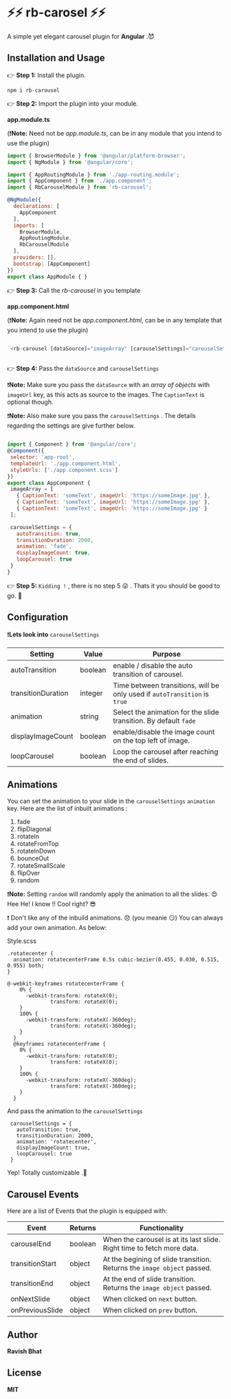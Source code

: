 # :zap::zap: rb-carosel :zap::zap:

A simple yet elegant carousel plugin for **Angular** .:smiling_imp:

## Installation and Usage

:point_right: **Step 1:** Install the plugin. 

```
npm i rb-carousel
```

:point_right: **Step 2:** Import the plugin into your module.

**app.module.ts** 

(:heavy_exclamation_mark:**Note:** Need not be *app.module.ts*, can be in any module that you intend to use the plugin)
```javascript
import { BrowserModule } from '@angular/platform-browser';
import { NgModule } from '@angular/core';

import { AppRoutingModule } from './app-routing.module';
import { AppComponent } from './app.component';
import { RbCarouselModule } from 'rb-carousel';

@NgModule({
  declarations: [
    AppComponent
  ],
  imports: [
    BrowserModule,
    AppRoutingModule,
    RbCarouselModule
  ],
  providers: [],
  bootstrap: [AppComponent]
})
export class AppModule { }

```

:point_right: **Step 3:** Call the *rb-carousel* in you template

**app.component.html**

(:heavy_exclamation_mark:**Note:** Again need not be *app.component.html*, can be in any template that you intend to use the plugin)
```javascript

 <rb-carousel [dataSource]="imageArray" [carouselSettings]="carouselSettings"></rb-carousel>
 
 ```
 
 :point_right: **Step 4:** Pass the `dataSource` and `carouselSettings`
 
 :heavy_exclamation_mark:**Note:** Make sure you pass the `dataSource` with an *array of objects* with `imageUrl` key, as this acts as source to the images. The `CaptionText` is optional though.
 
 :heavy_exclamation_mark:**Note:** Also make sure you pass the `carouselSettings` . The details regarding the settings are give further below.
 
 
 ```javascript
 
 import { Component } from '@angular/core';
@Component({
  selector: 'app-root',
  templateUrl: './app.component.html',
  styleUrls: ['./app.component.scss']
})
export class AppComponent {
  imageArray = [
    { CaptionText: 'someText', imageUrl: 'https://someImage.jpg' },
    { CaptionText: 'someText', imageUrl: 'https://someImage.jpg' },
    { CaptionText: 'someText', imageUrl: 'https://someImage.jpg' }
  ];

  carouselSettings = {
    autoTransition: true,
    transitionDuration: 2000,
    animation: 'fade',
    displayImageCount: true,
    loopCarousel: true
  }
}
 
 ```

 :point_right: **Step 5:**  `Kidding !` , there is no step 5 :stuck_out_tongue_winking_eye: . Thats it you should be good to go. :triumph:

## Configuration

:heavy_exclamation_mark:**Lets look into** `carouselSettings`


Setting      | Value         | Purpose 
------------ | ------------- | ------------- 
autoTransition | boolean | enable / disable the auto transition of carousel.
transitionDuration | integer | Time between transitions, will be only used if `autoTransition` is `true`
animation | string | Select the animation for the slide transition. By default `fade`
displayImageCount | boolean | enable/disable the image count on the top left of image.
loopCarousel | boolean | Loop the carousel after reaching the end of slides.


## Animations

You can set the animation to your slide in the `carouselSettings` `animation` key.
Here are the list of inbuilt animations :
1. fade
2. flipDiagonal
3. rotateIn
4. rotateFromTop
5. rotateInDown
6. bounceOut
7. rotateSmallScale
8. flipOver
9. random

:heavy_exclamation_mark:**Note:** Setting `random` will randomly apply the animation to all the slides. 
:heart_eyes: Hee He! I know !! Cool right? :sunglasses:

:heavy_exclamation_mark: Don't like any of the inbuild animations. :disappointed: (you meanie :smirk:)
You can always add your own animation. As below:

Style.scss
```
.rotatecenter {
  animation: rotatecenterFrame 0.5s cubic-bezier(0.455, 0.030, 0.515, 0.955) both;
}

@-webkit-keyframes rotatecenterFrame {
    0% {
      -webkit-transform: rotateX(0);
              transform: rotateX(0);
    }
    100% {
      -webkit-transform: rotateX(-360deg);
              transform: rotateX(-360deg);
    }
  }
  @keyframes rotatecenterFrame {
    0% {
      -webkit-transform: rotateX(0);
              transform: rotateX(0);
    }
    100% {
      -webkit-transform: rotateX(-360deg);
              transform: rotateX(-360deg);
    }
  }

```

And pass the animation to the `carouselSettings`

```
 carouselSettings = {
   autoTransition: true,
   transitionDuration: 2000,
   animation: 'rotatecenter',
   displayImageCount: true,
   loopCarousel: true
 }
```

Yep! Totally customizable .:punch:

## Carousel Events

Here are a list of Events that the plugin is equipped with:

Event      | Returns         | Functionality 
------------ | ------------- | ------------- 
carouselEnd | boolean | When the carousel is at its last slide. Right time to fetch more data.
transitionStart | object | At the begining of slide transition. Returns the `image object` passed. 
transitionEnd | object | At the end of slide transition. Returns the `image object` passed. 
onNextSlide | object | When clicked on `next` button.
onPreviousSlide | object | When clicked on `prev` button.

## Author

**Ravish Bhat**

## License

**MIT**




